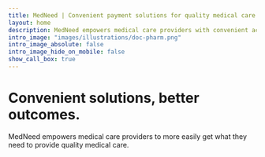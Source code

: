 ```yaml
---
title: MedNeed | Convenient payment solutions for quality medical care
layout: home
description: MedNeed empowers medical care providers with convenient access to solutions they need to provide quality medical care.
intro_image: "images/illustrations/doc-pharm.png"
intro_image_absolute: false
intro_image_hide_on_mobile: false
show_call_box: true
---
```


# Convenient solutions, better outcomes.

MedNeed empowers medical care providers to more easily get what they need to provide quality medical care.


